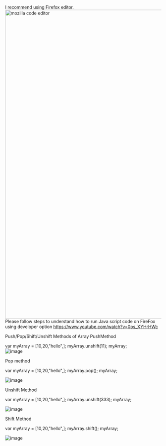 I recommend using Firefox editor.  
<img width="993" alt="mozilla code editor" src="https://user-images.githubusercontent.com/34305933/111946422-d8701280-8ab1-11eb-96a2-d07f47fa12f8.PNG">
Please follow steps to understand how to run Java script code on FireFox using developer option https://www.youtube.com/watch?v=0os_XYHrHWc

Push/Pop/Shift/Unshift Methods of Array
PushMethod

var myArray = [10,20,"hello",];
myArray.unshift(11);
myArray;  
![image](https://user-images.githubusercontent.com/34305933/111948824-1ff89d80-8ab6-11eb-9eab-8478671fca1c.png)


Pop method

var myArray = [10,20,"hello",];
myArray.pop();
myArray;

![image](https://user-images.githubusercontent.com/34305933/111948992-4e767880-8ab6-11eb-8fff-519cbb556c76.png)

Unshift Method

var myArray = [10,20,"hello",];
myArray.unshift(333);
myArray;

![image](https://user-images.githubusercontent.com/34305933/111949058-6c43dd80-8ab6-11eb-840d-987121675639.png)

Shift Method

var myArray = [10,20,"hello",];
myArray.shift();
myArray;

![image](https://user-images.githubusercontent.com/34305933/111949123-88477f00-8ab6-11eb-9570-5bab4e2faade.png)
 
